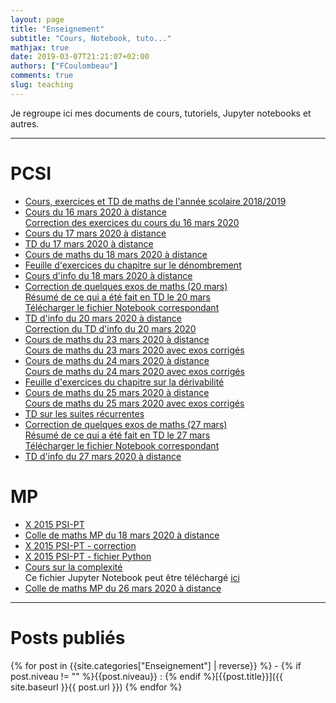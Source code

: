 ```yaml
---
layout: page
title: "Enseignement"
subtitle: "Cours, Notebook, tuto..."
mathjax: true
date: 2019-03-07T21:21:07+02:00
authors: ["FCoulombeau"]
comments: true
slug: teaching
---
```


Je regroupe ici mes documents de cours, tutoriels, Jupyter notebooks et autres.

---

# PCSI

- [Cours, exercices et TD de maths de l'année scolaire 2018/2019](https://fcoulombeau.github.io/cours/PCSI-2018.pdf)
- [Cours du 16 mars 2020 à distance](https://fcoulombeau.github.io/cours/PCSI-Cours-16032020.pdf)  
  [Correction des exercices du cours du 16 mars 2020](https://fcoulombeau.github.io/cours/PCSI-Cor-16032020.pdf)
- [Cours du 17 mars 2020 à distance](https://fcoulombeau.github.io/cours/PCSI-Cours-17032020.pdf)
- [TD du 17 mars 2020 à distance](https://fcoulombeau.github.io/cours/PCSI-TD-17032020.pdf)
- [Cours de maths du 18 mars 2020 à distance](https://fcoulombeau.github.io/cours/PCSI-CoursCor-18032020.pdf)
- [Feuille d'exercices du chapitre sur le dénombrement](https://fcoulombeau.github.io/cours/PCSI-Exo-18032020.pdf)
- [Cours d'info du 18 mars 2020 à distance](https://fcoulombeau.github.io/cours/PCSI-Info-18032020.pdf)
- [Correction de quelques exos de maths (20 mars)](https://fcoulombeau.github.io/cours/PCSI-CoursCor-20032020.pdf)  
  [Résumé de ce qui a été fait en TD le 20 mars](https://nbviewer.jupyter.org/urls/fcoulombeau.github.io/cours/Cours-Maths-20032020.ipynb)  
  [Télécharger le fichier Notebook correspondant](https://fcoulombeau.github.io/cours/Cours-Maths-20032020.ipynb)
- [TD d'info du 20 mars 2020 à distance](https://fcoulombeau.github.io/cours/PCSI-Info-20032020.pdf)  
  [Correction du TD d'info du 20 mars 2020](https://fcoulombeau.github.io/cours/PCSI-InfoCor-20032020.pdf)
- [Cours de maths du 23 mars 2020 à distance](https://fcoulombeau.github.io/cours/PCSI-Cours-23032020.pdf)  
  [Cours de maths du 23 mars 2020 avec exos corrigés](https://fcoulombeau.github.io/cours/PCSI-CoursCor-23032020.pdf)
- [Cours de maths du 24 mars 2020 à distance](https://fcoulombeau.github.io/cours/PCSI-Cours-24032020.pdf)  
  [Cours de maths du 24 mars 2020 avec exos corrigés](https://fcoulombeau.github.io/cours/PCSI-CoursCor-24032020.pdf)
- [Feuille d'exercices du chapitre sur la dérivabilité](https://fcoulombeau.github.io/cours/PCSI-Exo-24032020.pdf)
- [Cours de maths du 25 mars 2020 à distance](https://fcoulombeau.github.io/cours/PCSI-Cours-25032020.pdf)  
  [Cours de maths du 25 mars 2020 avec exos corrigés](https://fcoulombeau.github.io/cours/PCSI-CoursCor-25032020.pdf)
- [TD sur les suites récurrentes](https://fcoulombeau.github.io/cours/PCSI-TD-25032020.pdf)
- [Correction de quelques exos de maths (27 mars)](https://fcoulombeau.github.io/cours/PCSI-ExoCor-27032020.pdf)  
  [Résumé de ce qui a été fait en TD le 27 mars](https://nbviewer.jupyter.org/urls/fcoulombeau.github.io/cours/Cours-Maths-27032020.ipynb?flush_cache=true)  
  [Télécharger le fichier Notebook correspondant](https://fcoulombeau.github.io/cours/Cours-Maths-27032020.ipynb)
- [TD d'info du 27 mars 2020 à distance](https://fcoulombeau.github.io/cours/PCSI-Info-27032020.pdf)  

# MP

- [X 2015 PSI-PT](https://fcoulombeau.github.io/cours/X2015-PT-PSI.pdf)
- [Colle de maths MP du 18 mars 2020 à distance](https://fcoulombeau.github.io/cours/MP-Colle-18032020.pdf)
- [X 2015 PSI-PT - correction](https://fcoulombeau.github.io/cours/X2015-PT-PSIc.pdf)
- [X 2015 PSI-PT - fichier Python](https://fcoulombeau.github.io/cours/X2015-PT-PSI.py)
- [Cours sur la complexité](https://nbviewer.jupyter.org/urls/fcoulombeau.github.io/cours/Cours-Info-23032020.ipynb)  
  Ce fichier Jupyter Notebook peut être téléchargé [ici](https://fcoulombeau.github.io/cours/Cours-Info-23032020.ipynb)
- [Colle de maths MP du 26 mars 2020 à distance](https://fcoulombeau.github.io/cours/MP-Colle-25032020.pdf)

---

# Posts publiés

{% for post in {{site.categories["Enseignement"] | reverse}} %} - {% if post.niveau != "" %}{{post.niveau}} : {% endif %}[{{post.title}}]({{ site.baseurl }}{{ post.url }})
{% endfor %}